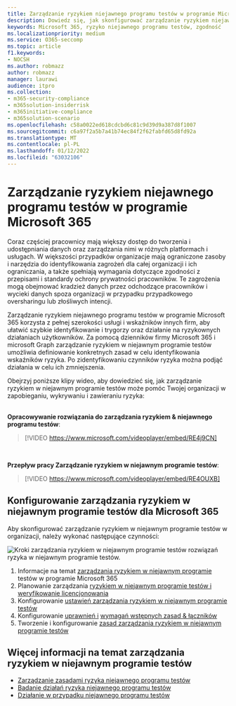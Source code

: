 ```yaml
---
title: Zarządzanie ryzykiem niejawnego programu testów w programie Microsoft 365
description: Dowiedz się, jak skonfigurować zarządzanie ryzykiem niejawnego programu testów w programie Microsoft 365.
keywords: Microsoft 365, ryzyko niejawnego programu testów, zgodność
ms.localizationpriority: medium
ms.service: O365-seccomp
ms.topic: article
f1.keywords:
- NOCSH
ms.author: robmazz
author: robmazz
manager: laurawi
audience: itpro
ms.collection:
- m365-security-compliance
- m365solution-insiderrisk
- m365initiative-compliance
- m365solution-scenario
ms.openlocfilehash: c58a0022ed618cdcbd6c81c9d39d9a387d8f1007
ms.sourcegitcommit: c6a97f2a5b7a41b74ec84f2f62fabfd65d8fd92a
ms.translationtype: MT
ms.contentlocale: pl-PL
ms.lasthandoff: 01/12/2022
ms.locfileid: "63032106"
---
```

# <a name="insider-risk-management-in-microsoft-365"></a>Zarządzanie ryzykiem niejawnego programu testów w programie Microsoft 365

Coraz częściej pracownicy mają większy dostęp do tworzenia i udostępniania danych oraz zarządzania nimi w różnych platformach i usługach. W większości przypadków organizacje mają ograniczone zasoby i narzędzia do identyfikowania zagrożeń dla całej organizacji i ich ograniczania, a także spełniają wymagania dotyczące zgodności z przepisami i standardy ochrony prywatności pracowników. Te zagrożenia mogą obejmować kradzież danych przez odchodzące pracowników i wycieki danych spoza organizacji w przypadku przypadkowego oversharingu lub złośliwych intencji.

Zarządzanie ryzykiem niejawnego programu testów w programie Microsoft 365 korzysta z pełnej szerokości usługi i wskaźników innych firm, aby ułatwić szybkie identyfikowanie i trygorzy oraz działanie na ryzykownych działaniach użytkowników. Za pomocą dzienników firmy Microsoft 365 i microsoft Graph zarządzanie ryzykiem w niejawnym programie testów umożliwia definiowanie konkretnych zasad w celu identyfikowania wskaźników ryzyka. Po zidentyfikowaniu czynników ryzyka można podjąć działania w celu ich zmniejszenia.

Obejrzyj poniższe klipy wideo, aby dowiedzieć się, jak zarządzanie ryzykiem w niejawnym programie testów może pomóc Twojej organizacji w zapobieganiu, wykrywaniu i zawieraniu ryzyka:
<br>
<br>

**Opracowywanie rozwiązania do zarządzania ryzykiem & niejawnego programu testów**:
>[!VIDEO https://www.microsoft.com/videoplayer/embed/RE4j9CN]
<br>

**Przepływ pracy Zarządzanie ryzykiem w niejawnym programie testów**:
>[!VIDEO https://www.microsoft.com/videoplayer/embed/RE4OUXB]

## <a name="configure-insider-risk-management-for-microsoft-365"></a>Konfigurowanie zarządzania ryzykiem w niejawnym programie testów dla Microsoft 365

Aby skonfigurować zarządzanie ryzykiem w niejawnym programie testów w organizacji, należy wykonać następujące czynności:

![Kroki zarządzania ryzykiem w niejawnym programie testów rozwiązań ryzyka w niejawnym programie testów.](../media/ir-solution-ir-steps.png)

1. Informacje na temat [zarządzania ryzykiem w niejawnym programie](insider-risk-management.md) testów w programie Microsoft 365
2. Planowanie zarządzania [ryzykiem w niejawnym programie testów i weryfikowanie licencjonowania](insider-risk-management-plan.md)
3. Konfigurowanie [ustawień zarządzania ryzykiem w niejawnym programie testów](insider-risk-management-settings.md)
4. Konfigurowanie [uprawnień i](insider-risk-management-configure.md#step-1-required-enable-permissions-for-insider-risk-management) [wymagań wstępnych zasad & łączników](insider-risk-management-configure.md#step-4-recommended-configure-prerequisites-for-policies)
5. Tworzenie i konfigurowanie [zasad zarządzania ryzykiem w niejawnym programie testów](insider-risk-management-configure.md#step-6-required-create-an-insider-risk-management-policy)

## <a name="more-information-about-insider-risk-management"></a>Więcej informacji na temat zarządzania ryzykiem w niejawnym programie testów

- [Zarządzanie zasadami ryzyka niejawnego programu testów](insider-risk-management-policies.md)
- [Badanie działań ryzyka niejawnego programu testów](insider-risk-management-activities.md)
- [Działanie w przypadku niejawnego programu testów](insider-risk-management-cases.md)